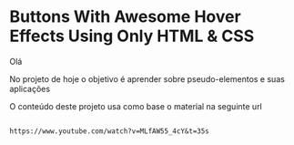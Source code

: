 <h1>Buttons With Awesome Hover Effects Using Only HTML & CSS</h1>
<p>Olá</p>
<p>No projeto de hoje o objetivo é aprender sobre pseudo-elementos e suas aplicações</p>
<p>O conteúdo deste projeto usa como base o material na seguinte url</p>
<code>
https://www.youtube.com/watch?v=MLfAW55_4cY&t=35s
</code>